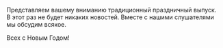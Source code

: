 ﻿---
Number: 85
Title: Новогодние посиделки 2023
PublishDate: 2023-12-31T15:53:00Z
Authors:
  - Анатолий Кулаков
  - Игорь Лабутин
  - Евгений Белоцкий
  - Игорь Чакрыгин
  - Сергей Бензенко
  - Антон Шевченко
  - Гурий Самарин
Mastering: Игорь Лабутин
Music:
  Максим Аршинов «Pensive yeti.0.1»: https://hightech.group/ru/about
Patrons:
  - Александр
  - Сергей
  - Владислав
  - Шевченко Антон
  - Лазарев Илья
  - Гурий Самарин
  - Виктор
  - Руслан Артамонов
  - Александр Ерыгин
  - Сергей Бензенко
  - Александр Лапердин
Home: https://radiodotnet.mave.digital/ep-86
Audio: https://api.mave.digital/storage/podcasts/dc1a2f8c-50cd-4584-a46a-723efadc6e1e/episodes/00ab7844-428e-4486-8a8f-b469e0f4f77d.mp3
Video: https://www.youtube.com/watch?v=ZffaasCsbzk
Topics:

  - Subject: Итоги года
    Timestamp: 00:10:22
    Links:
      - https://radio.dotnet.ru/
      - https://dotnet.ru/

  - Subject: Любимые программы
    Timestamp: 00:53:20
    Links:
      - https://github.com/lecaillon/Evolve
      - https://dotnet.testcontainers.org/
      - https://github.com/sqids/sqids-dotnet
      - https://playwright.dev/dotnet/
      - https://marketplace.visualstudio.com/items?itemName=ms-dotnettools.dotnet-interactive-vscode
      - https://sharplab.io/
      - https://github.com/Clipy/Clipy

  - Subject: Проблемы .NET и надежды на будущее
    Timestamp: 01:24:17
    Links:
      - https://devblogs.microsoft.com/dotnet/announcing-dotnet-8/

---
Представляем вашему вниманию традиционный праздничный выпуск. В этот раз не будет никаких новостей. Вместе с нашими слушателями мы обсудим всякое.

Всех с Новым Годом!

